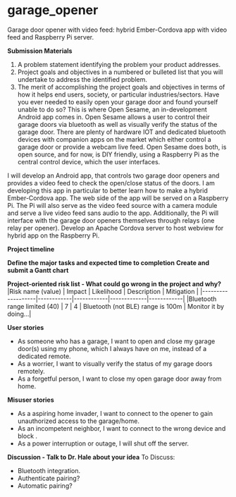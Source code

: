 # garage_opener
Garage door opener with video feed: hybrid Ember-Cordova app with video feed and Raspberry Pi server.


**Submission Materials**
1. A problem statement identifying the problem your product addresses.
2. Project goals and objectives in a numbered or bulleted list that you will undertake to address the identified problem.
3. The merit of accomplishing the project goals and objectives in terms of how it helps end users, society, or particular industries/sectors.
Have you ever needed to easily open your garage door and found yourself unable to do so? This is where Open Sesame, an in-development Android app comes in. Open Sesame allows a user to control their garage doors via bluetooth as well as visually verify the status of the garage door. There are plenty of hardware IOT and dedicated bluetooth devices with companion apps on the market which either control a garage door or provide a webcam live feed. Open Sesame does both, is open source, and for now, is DIY friendly, using a Raspberry Pi as the central control device, which the user interfaces.

I will develop an Android app, that controls two garage door openers and provides a video feed to check the open/close status of the doors. I am developing this app in particular to better learn how to make a hybrid Ember-Cordova app. The web side of the app will be served on a Raspberry Pi. The Pi will also serve as the video feed source with a camera module and serve a live video feed sans audio to the app. Additionally, the Pi will interface with the garage door openers themselves through relays (one relay per opener).
Develop an Apache Cordova server to host webview for hybrid app on the Raspberry Pi.


**Project timeline**


**Define the major tasks and expected time to completion**
**Create and submit a Gantt chart**

**Project-oriented risk list - What could go wrong in the project and why?**
|Risk name (value)  | Impact     | Likelihood | Description | Mitigation |
|-------------------|------------|------------|-------------|------------|
|Bluetooth range limited (40) | 7 | 4 | Bluetooth (not BLE) range is 100m | Monitor it by doing...|

**User stories**
  * As someone who has a garage, I want to open and close my garage door(s) using my phone, which I always have on me, instead of a dedicated remote.
  * As a worrier, I want to visually verify the status of my garage doors remotely.
  * As a forgetful person, I want to close my open garage door away from home.

**Misuser stories**
  * As a aspiring home invader, I want to connect to the opener to gain unauthorized access to the garage/home.
  * As an incompetent neighbor, I want to connect to the wrong device and block .
  * As a power interruption or outage, I will shut off the server.

**Discussion - Talk to Dr. Hale about your idea**
To Discuss:
 * Bluetooth integration.
 * Authenticate pairing?
 * Automatic pairing?

